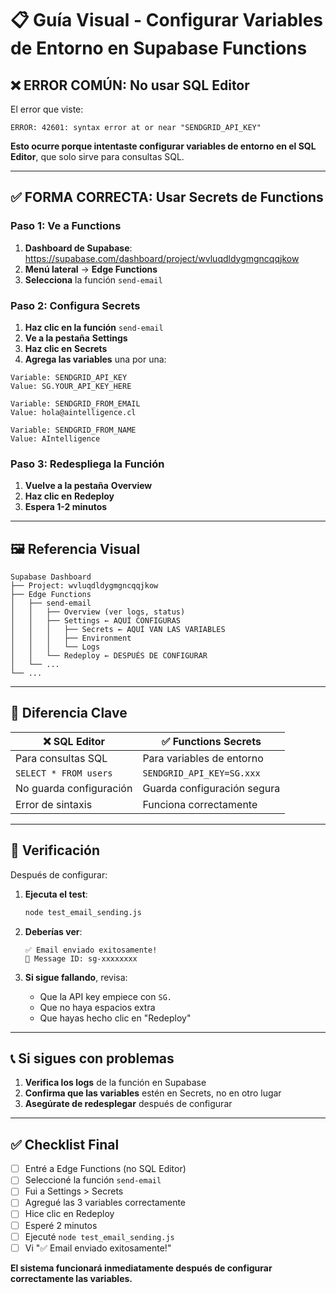 # 📋 Guía Visual - Configurar Variables de Entorno en Supabase Functions

## ❌ ERROR COMÚN: No usar SQL Editor

El error que viste:
```
ERROR: 42601: syntax error at or near "SENDGRID_API_KEY"
```

**Esto ocurre porque intentaste configurar variables de entorno en el SQL Editor**, que solo sirve para consultas SQL.

---

## ✅ FORMA CORRECTA: Usar Secrets de Functions

### Paso 1: Ve a Functions

1. **Dashboard de Supabase**: https://supabase.com/dashboard/project/wvluqdldygmgncqqjkow
2. **Menú lateral** → **Edge Functions**
3. **Selecciona** la función `send-email`

### Paso 2: Configura Secrets

1. **Haz clic en la función** `send-email`
2. **Ve a la pestaña** **Settings**
3. **Haz clic en** **Secrets**
4. **Agrega las variables** una por una:

```
Variable: SENDGRID_API_KEY
Value: SG.YOUR_API_KEY_HERE
```

```
Variable: SENDGRID_FROM_EMAIL  
Value: hola@aintelligence.cl
```

```
Variable: SENDGRID_FROM_NAME
Value: AIntelligence
```

### Paso 3: Redespliega la Función

1. **Vuelve a la pestaña** **Overview**
2. **Haz clic en** **Redeploy**
3. **Espera 1-2 minutos**

---

## 🖼️ Referencia Visual

```
Supabase Dashboard
├── Project: wvluqdldygmgncqqjkow
├── Edge Functions
│   ├── send-email
│   │   ├── Overview (ver logs, status)
│   │   ├── Settings ← AQUÍ CONFIGURAS
│   │   │   ├── Secrets ← AQUÍ VAN LAS VARIABLES
│   │   │   ├── Environment
│   │   │   └── Logs
│   │   └── Redeploy ← DESPUÉS DE CONFIGURAR
│   └── ...
└── ...
```

---

## 🚨 Diferencia Clave

| ❌ SQL Editor | ✅ Functions Secrets |
|--------------|---------------------|
| Para consultas SQL | Para variables de entorno |
| `SELECT * FROM users` | `SENDGRID_API_KEY=SG.xxx` |
| No guarda configuración | Guarda configuración segura |
| Error de sintaxis | Funciona correctamente |

---

## 🧪 Verificación

Después de configurar:

1. **Ejecuta el test**:
   ```bash
   node test_email_sending.js
   ```

2. **Deberías ver**:
   ```
   ✅ Email enviado exitosamente!
   📧 Message ID: sg-xxxxxxxx
   ```

3. **Si sigue fallando**, revisa:
   - Que la API key empiece con `SG.`
   - Que no haya espacios extra
   - Que hayas hecho clic en "Redeploy"

---

## 📞 Si sigues con problemas

1. **Verifica los logs** de la función en Supabase
2. **Confirma que las variables** estén en Secrets, no en otro lugar
3. **Asegúrate de redesplegar** después de configurar

---

## ✅ Checklist Final

- [ ] Entré a Edge Functions (no SQL Editor)
- [ ] Seleccioné la función `send-email`
- [ ] Fui a Settings > Secrets
- [ ] Agregué las 3 variables correctamente
- [ ] Hice clic en Redeploy
- [ ] Esperé 2 minutos
- [ ] Ejecuté `node test_email_sending.js`
- [ ] Vi "✅ Email enviado exitosamente!"

**El sistema funcionará inmediatamente después de configurar correctamente las variables.**